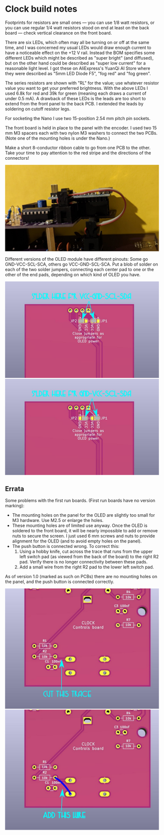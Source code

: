# Clock build notes

Footprints for resistors are small ones — you can use 1/8 watt resistors, or you can use regular 1/4 watt resistors stood on end at least on the back board — check vertical clearance on the front board.

There are six LEDs, which often may all be turning on or off at the same time, and I was concerned my usual LEDs would draw enough current to have a noticeable effect on the +12 V rail. Instead the BOM specifies some different LEDs which might be described as "super bright" (and diffused), but on the other hand could be described as "super low current" for a reasonable light level. I got these on AliExpress's YuanQi AI Store where they were described as "5mm LED Diode F5", "fog red" and "fog green". 

The series resistors are shown with "RL" for the value; use whatever resistor value you want to get your preferred brightness. With the above LEDs I used 6.8k for red and 39k for green (meaning each draws a current of under 0.5 mA). A drawback of these LEDs is the leads are too short to extend from the front panel to the back PCB. I extended the leads by soldering on cutoff resistor legs.

For socketing the Nano I use two 15-position 2.54 mm pitch pin sockets.

The front board is held in place to the panel with the encoder. I used two 15 mm M3 spacers each with two nylon M3 washers to connect the two PCBs. (Note one of the mounting holes is under the Nano.)

Make a short 8-conductor ribbon cable to go from one PCB to the other. Take your time to pay attention to the red stripe and the directions of the connectors!

![ribbon](../Images/ribbon.jpg)

Different versions of the OLED module have different pinouts: Some go GND-VCC-SCL-SCA, others go VCC-GND-SCL-SCA. Put a blob of solder on each of the two solder jumpers, connecting each center pad to one or the other of the end pads, depending on which kind of OLED you have.

![clock_jumpers1](../Images/clock_jumpers1.jpg)
![clock_jumpers2](../Images/clock_jumpers2.jpg)

## Errata

Some problems with the first run boards. (First run boards have no version marking):

* The mounting holes on the panel for the OLED are slightly too small for M3 hardware. Use M2.5 or enlarge the holes.
* These mounting holes are of limited use anyway. Once the OLED is soldered to the front board, it will be nearly impossible to add or remove nuts to secure the screen. I just used 6 mm screws and nuts to provide alignment for the OLED (and to avoid empty holes on the panel). 
* The push button is connected wrong. To correct this:
    1. Using a hobby knife, cut across the trace that runs from the upper left switch pad (as viewed from the back of the board) to the right R2 pad. Verify there is no longer connectivity between these pads.
    2. Add a small wire from the right R2 pad to the lower left switch pad.

As of version 1.0 (marked as such on PCBs) there are no mounting holes on the panel, and the push button is connected correctly.

![clock_bodge1](../Images/clock_bodge1.jpg)
![clock_bodge2](../Images/clock_bodge2.jpg)